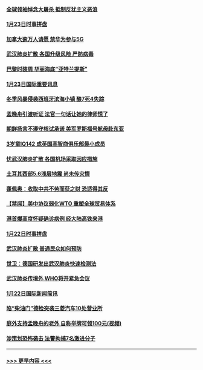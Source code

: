 #### [全球领袖悼念大屠杀 抵制反犹主义恶浪](../pages/prog202/a102759678.md?t=01240822) 
#### [1月23日时事拼盘](../pages/prog202/a102759599.md?t=01240822) 
#### [加拿大逾万人请愿 禁华为参与5G](../pages/prog202/a102759553.md?t=01240822) 
#### [武汉肺炎扩散 各国升级风险 严防病毒](../pages/prog202/a102759400.md?t=01240822) 
#### [巴黎时装周 华丽海底“亚特兰提斯”](../pages/prog202/a102759217.md?t=01240822) 
#### [1月23日国际重要讯息](../pages/prog202/a102759199.md?t=01240822) 
#### [冬季风暴侵袭西班牙滨海小镇 酿7死4失踪](../pages/prog202/a102759119.md?t=01240822) 
#### [孟晚舟引渡听证 法官一句话让她的律师慌了](../pages/prog202/a102759060.md?t=01240822) 
#### [朝鲜扬言不遵守核试承诺 美军罗斯福号航母赴东亚](../pages/prog202/a102759001.md?t=01240822) 
#### [3岁童IQ142 成英国高智商俱乐部最小成员](../pages/prog202/a102758990.md?t=01240822) 
#### [忧武汉肺炎扩散 各国机场采取因应措施](../pages/prog202/a102758911.md?t=01240822) 
#### [土耳其西部5.6浅层地震 尚未传灾情](../pages/prog202/a102758903.md?t=01240822) 
#### [蓬佩奥：收取中共不劳而获之财 恐适得其反](../pages/prog202/a102758889.md?t=01240822) 
#### [【禁闻】美中协议弱化WTO 重塑全球贸易体系](../pages/prog202/a102758790.md?t=01240822) 
#### [港首爆高度怀疑确诊病例 经大陆高铁来港](../pages/prog202/a102758613.md?t=01240822) 
#### [1月22日时事拼盘](../pages/prog202/a102758615.md?t=01240822) 
#### [武汉肺炎扩散 普通民众如何预防](../pages/prog202/a102758504.md?t=01240822) 
#### [世卫：德国研发出武汉肺炎快速检测法](../pages/prog202/a102758495.md?t=01240822) 
#### [武汉肺炎传境外 WHO将开紧急会议](../pages/prog202/a102758437.md?t=01240822) 
#### [1月22日国际新闻简讯](../pages/prog202/a102758231.md?t=01240822) 
#### [陷“柴油门”德检突袭三菱汽车10处营业所](../pages/prog202/a102758165.md?t=01240822) 
#### [庭外支持孟晚舟的老外 自称举牌可领100元(视频)](../pages/prog202/a102758092.md?t=01240822) 
#### [涉策划恐怖袭击 法警拘捕7名激进分子](../pages/prog202/a102758069.md?t=01240822) 

----
#### [ >>> 更早内容 <<< ](../indexes/prog202-earlier.md)
